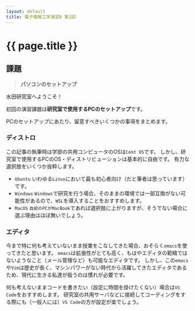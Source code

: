 ```yaml
---
layout: default
title: 電子情報工学演習B 第1回
---
```


# {{ page.title }}

## 課題

> **パソコンのセットアップ**

水田研究室へようこそ！

初回の演習課題は**研究室で使用するPCのセットアップ**です。

PCのセットアップにあたり、留意すべきいくつかの事項をまとめます。

### ディストロ

この記事の執筆時は学部の共用コンピュータのOSは`Cent OS`です。
しかし、研究室で使用するPCのOS・ディストリビューションは基本的に自由です。
有力な選択肢をいくつか抜粋します。
- `Ubuntu`
いわゆる`Linux`において最も初心者向け（だと筆者は思っています）です。
- `Windows`
`Windows`で研究を行う場合、そのままの環境では一部互換がない可能性があるので、`WSL`を導入することをおすすめします。
- `MacOS`
`自前のPCがMacBook`であれば選択肢に上がりますが、そうでない場合に選ぶ理由はほぼ無いでしょう。

### エディタ

今まで特に何も考えていないまま授業をこなしてきた場合、おそらく`emacs`を使ってきたと思います。
`emacs`は拡張性がとても高く、もはやエディタの範疇ではないようなこと（メール管理など）も可能なエディタです。
しかし、この`emacs`や`Vim`は歴史が長く、マシンパワーがない時代から活躍してきたエディタであるため、現代に生きる私達が扱うのは慣れが必要です。

何も考えないままコードを書きたい（設定に時間を掛けたくない）場合は`VS Code`をおすすめします。
研究室の共用サーバなどに接続してコーディングをする際にも（一般人には）`VS Code`の方が設定が楽でしょう。


